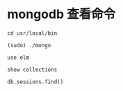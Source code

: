 
# mongodb 查看命令
```
cd usr/local/bin

(sudo) ./mongo

use elm

show collections

db.sessions.find()

```
